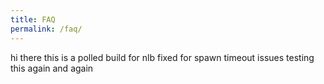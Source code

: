 ```yaml
---
title: FAQ
permalink: /faq/
---
```

hi there this is a polled build for nlb
fixed for spawn timeout issues
testing this again and again